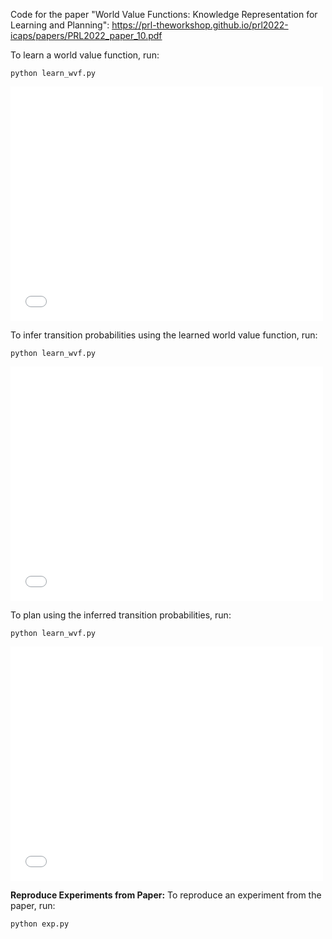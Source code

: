 Code for the paper "World Value Functions: Knowledge Representation for Learning and Planning": https://prl-theworkshop.github.io/prl2022-icaps/papers/PRL2022_paper_10.pdf

To learn a world value function, run:
```
python learn_wvf.py
```
<embed src="task_wvf.pdff" width="500" height="375" type="application/pdf">

To infer transition probabilities using the learned world value function, run:
```
python learn_wvf.py
```
<embed src="task_wvf.pdff" width="500" height="375" type="application/pdf">

To plan using the inferred transition probabilities, run:
```
python learn_wvf.py
```
<embed src="task_wvf.pdff" width="500" height="375" type="application/pdf">


**Reproduce Experiments from Paper:** To reproduce an experiment from the paper, run:
```
python exp.py
```
